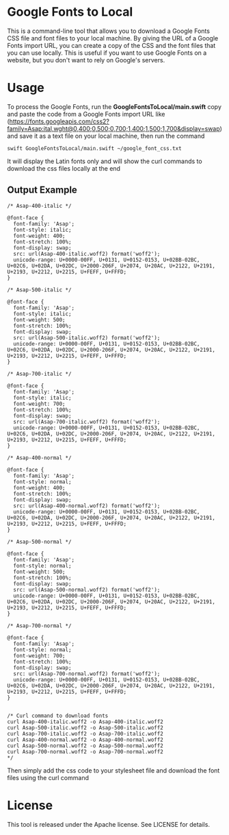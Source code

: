 # Google Fonts to Local
This is a command-line tool that allows you to download a Google Fonts CSS file and font files to your local machine. By giving the URL of a Google Fonts import URL, you can create a copy of the CSS and the font files that you can use locally. This is useful if you want to use Google Fonts on a website, but you don't want to rely on Google's servers.

# Usage

To process the Google Fonts, run the **GoogleFontsToLocal/main.swift** copy and paste the code from a Google Fonts import URL like (https://fonts.googleapis.com/css2?family=Asap:ital,wght@0,400;0,500;0,700;1,400;1,500;1,700&display=swap) and save it as a text file on your local machine, then run the command

```
swift GoogleFontsToLocal/main.swift ~/google_font_css.txt
```

It will display the Latin fonts only and will show the curl commands to download the css files locally at the end

## Output Example
```
/* Asap-400-italic */

@font-face {
  font-family: 'Asap';
  font-style: italic;
  font-weight: 400;
  font-stretch: 100%;
  font-display: swap;
  src: url(Asap-400-italic.woff2) format('woff2');
  unicode-range: U+0000-00FF, U+0131, U+0152-0153, U+02BB-02BC, U+02C6, U+02DA, U+02DC, U+2000-206F, U+2074, U+20AC, U+2122, U+2191, U+2193, U+2212, U+2215, U+FEFF, U+FFFD;
}

/* Asap-500-italic */

@font-face {
  font-family: 'Asap';
  font-style: italic;
  font-weight: 500;
  font-stretch: 100%;
  font-display: swap;
  src: url(Asap-500-italic.woff2) format('woff2');
  unicode-range: U+0000-00FF, U+0131, U+0152-0153, U+02BB-02BC, U+02C6, U+02DA, U+02DC, U+2000-206F, U+2074, U+20AC, U+2122, U+2191, U+2193, U+2212, U+2215, U+FEFF, U+FFFD;
}

/* Asap-700-italic */

@font-face {
  font-family: 'Asap';
  font-style: italic;
  font-weight: 700;
  font-stretch: 100%;
  font-display: swap;
  src: url(Asap-700-italic.woff2) format('woff2');
  unicode-range: U+0000-00FF, U+0131, U+0152-0153, U+02BB-02BC, U+02C6, U+02DA, U+02DC, U+2000-206F, U+2074, U+20AC, U+2122, U+2191, U+2193, U+2212, U+2215, U+FEFF, U+FFFD;
}

/* Asap-400-normal */

@font-face {
  font-family: 'Asap';
  font-style: normal;
  font-weight: 400;
  font-stretch: 100%;
  font-display: swap;
  src: url(Asap-400-normal.woff2) format('woff2');
  unicode-range: U+0000-00FF, U+0131, U+0152-0153, U+02BB-02BC, U+02C6, U+02DA, U+02DC, U+2000-206F, U+2074, U+20AC, U+2122, U+2191, U+2193, U+2212, U+2215, U+FEFF, U+FFFD;
}

/* Asap-500-normal */

@font-face {
  font-family: 'Asap';
  font-style: normal;
  font-weight: 500;
  font-stretch: 100%;
  font-display: swap;
  src: url(Asap-500-normal.woff2) format('woff2');
  unicode-range: U+0000-00FF, U+0131, U+0152-0153, U+02BB-02BC, U+02C6, U+02DA, U+02DC, U+2000-206F, U+2074, U+20AC, U+2122, U+2191, U+2193, U+2212, U+2215, U+FEFF, U+FFFD;
}

/* Asap-700-normal */

@font-face {
  font-family: 'Asap';
  font-style: normal;
  font-weight: 700;
  font-stretch: 100%;
  font-display: swap;
  src: url(Asap-700-normal.woff2) format('woff2');
  unicode-range: U+0000-00FF, U+0131, U+0152-0153, U+02BB-02BC, U+02C6, U+02DA, U+02DC, U+2000-206F, U+2074, U+20AC, U+2122, U+2191, U+2193, U+2212, U+2215, U+FEFF, U+FFFD;
}


/* Curl command to download fonts
curl Asap-400-italic.woff2 -o Asap-400-italic.woff2
curl Asap-500-italic.woff2 -o Asap-500-italic.woff2
curl Asap-700-italic.woff2 -o Asap-700-italic.woff2
curl Asap-400-normal.woff2 -o Asap-400-normal.woff2
curl Asap-500-normal.woff2 -o Asap-500-normal.woff2
curl Asap-700-normal.woff2 -o Asap-700-normal.woff2
*/
```


Then simply add the css code to your stylesheet file and download the font files using the curl command

# License

This tool is released under the Apache license. See LICENSE for details.
